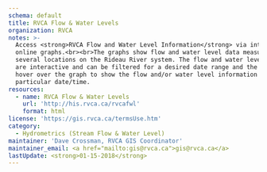 ```yaml
---
schema: default
title: RVCA Flow & Water Levels
organization: RVCA
notes: >-
  Access <strong>RVCA Flow and Water Level Information</strong> via interactive
  online graphs.<br><br>The graphs show flow and water level data measured at
  several locations on the Rideau River system. The flow and water level graphs
  are interactive and can be filtered for a desired date range and the user can
  hover over the graph to show the flow and/or water level information at a
  particular date/time.
resources:
  - name: RVCA Flow & Water Levels
    url: 'http://his.rvca.ca/rvcafwl'
    format: html
license: 'https://gis.rvca.ca/termsUse.htm'
category:
  - Hydrometrics (Stream Flow & Water Level)
maintainer: 'Dave Crossman, RVCA GIS Coordinator'
maintainer_email: <a href="mailto:gis@rvca.ca">gis@rvca.ca</a>
lastUpdate: <strong>01-15-2018</strong>
---
```

